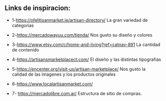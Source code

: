 ## Links de inspiracion:
+ 1-https://ofelitisanmarket.ie/artisan-directory/ La gran variedad de categorias

+ 2-https://mercadowayuu.com/tienda/  Nos gusto su diseño y colores

+ 3-https://www.etsy.com/c/home-and-living?ref=catnav-891 La cantidad de contenido

+ 4-https://artisansmarketplacect.com/ El diseño y las distintas tipografias

+ 5-https://encenter.org/visit-us/artisan-marketplace/ Nos gusto la calidad de las imagenes y los productos originales

+ 6-https://www.localartisanmarket.com/

+ 7- https://mercadolibre.com.ar/  Estructura de sitio de compras.